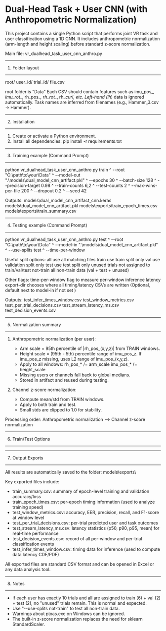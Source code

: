 Dual-Head Task + User CNN (with Anthropometric Normalization)
=============================================================

This project contains a single Python script that performs joint VR task and user
classification using a 1D CNN.  It includes anthropometric normalization
(arm-length and height scaling) before standard z-score normalization.

Main file:
    vr_dualhead_task_user_cnn_anthro.py


-------------------------------------------------------------
1.  Folder layout
-------------------------------------------------------------
root/
  user_id/
    trial_id/
      file.csv

root folder is "Data"
Each CSV should contain features such as imu_pos_*, imu_rot_*, rh_pos_*, rh_rot_*,
rh_*_curl, etc.  Left-hand (lh_*) data is ignored automatically.
Task names are inferred from filenames (e.g., Hammer_3.csv -> Hammer).


-------------------------------------------------------------
2.  Installation
-------------------------------------------------------------
1)  Create or activate a Python environment.
2)  Install all dependencies:
        pip install -r requirements.txt


-------------------------------------------------------------
3.  Training example (Command Prompt)
-------------------------------------------------------------
python vr_dualhead_task_user_cnn_anthro.py train ^
  --root "C:\path\to\your\Data" ^
  --model-out ".\models\dual_model_cnn_artifact.pkl" ^
  --epochs 30 ^
  --batch-size 128 ^
  --precision-target 0.98 ^
  --train-counts 6,2 ^
  --test-counts 2 ^
  --max-wins-per-file 200 ^
  --dropout 0.2 ^
  --seed 42

Outputs:
  models\dual_model_cnn_artifact_cnn.keras
  models\dual_model_cnn_artifact.pkl
  models\exports\train_epoch_times.csv
  models\exports\train_summary.csv


-------------------------------------------------------------
4.  Testing example (Command Prompt)
-------------------------------------------------------------
python vr_dualhead_task_user_cnn_anthro.py test ^
  --root "C:\path\to\your\Data" ^
  --model-in ".\models\dual_model_cnn_artifact.pkl" ^
  --use-splits test ^
  --time-per-window

Useful split options:
  all          use all matching files
  train        use train split only
  val          use validation split only
  test         use test split only
  unused       trials not assigned to train/val/test
  not-train    all non-train data (val + test + unused)

Other flags:
time-per-window      flag to measure per-window inference latency
export-dir <path>    chooses where all timing/latency CSVs are written   (Optional, default next to model-in if not set )


Outputs:
  test_infer_times_window.csv
  test_window_metrics.csv
  test_per_trial_decisions.csv
  test_stream_latency_ms.csv
  test_decision_events.csv


-------------------------------------------------------------
5.  Normalization summary
-------------------------------------------------------------
1) Anthropometric normalization (per user):
   - Arm scale = 95th percentile of |rh_pos_(x,y,z)| from TRAIN windows.
   - Height scale = (95th - 5th) percentile range of imu_pos_z.
     If imu_pos_z missing, uses L2 range of imu_pos_(x,y,z).
   - Apply to all windows:
        rh_pos_* /= arm_scale
        imu_pos_* /= height_scale
   - Missing users or channels fall back to global medians.
   - Stored in artifact and reused during testing.

2) Channel z-score normalization:
   - Compute mean/std from TRAIN windows.
   - Apply to both train and test.
   - Small stds are clipped to 1.0 for stability.

Processing order:
   Anthropometric normalization  -->  Channel z-score normalization


-------------------------------------------------------------
6.  Train/Test Options
-------------------------------------------------------------

-------------------------------------------------------------
7.  Output Exports
-------------------------------------------------------------
All results are automatically saved to the folder:
models\exports\

Key exported files include:
- train_summary.csv:  summary of epoch-level training and validation accuracy/loss
- train_epoch_times.csv:  per-epoch timing information (used to analyze training speed)
- test_window_metrics.csv:  accuracy, EER, precision, recall, and F1-score at window level
- test_per_trial_decisions.csv:  per-trial predicted user and task outcomes
- test_stream_latency_ms.csv:  latency statistics (p50, p90, p95, mean) for real-time performance
- test_decision_events.csv:  record of all per-window and per-trial classification events
- test_infer_times_window.csv:  timing data for inference (used to compute data latency CDF/PDF)

All exported files are standard CSV format and can be opened in Excel or any data analysis tool.


-------------------------------------------------------------
8.  Notes
-------------------------------------------------------------
- If each user has exactly 10 trials and all are assigned to
  train (6) + val (2) + test (2), no "unused" trials remain.
  This is normal and expected.
- Use "--use-splits not-train" to test all non-train data.
- Warnings about ptxas.exe on Windows can be ignored.
- The built-in z-score normalization replaces the need for
  sklearn StandardScaler.

